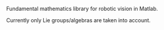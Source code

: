 Fundamental mathematics library for robotic vision in Matlab.

Currently only Lie groups/algebras are taken into account.

